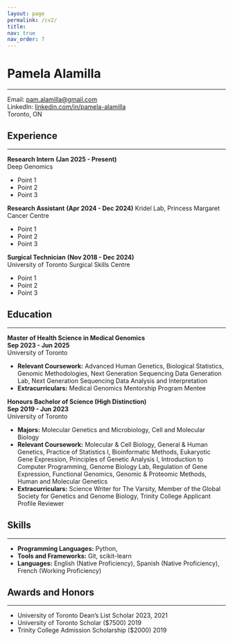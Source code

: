 ```yaml
---
layout: page
permalink: /cv2/
title: 
nav: true
nav_order: 7
---
```


# Pamela Alamilla  
---  
Email: [pam.alamilla@gmail.com](mailto:pam.alamilla@gmail.com)  
LinkedIn: [linkedin.com/in/pamela-alamilla](https://linkedin.com/in/pamela-alamilla/)  
Toronto, ON  

## Experience  
---  
**Research Intern** **(Jan 2025 - Present)**  
Deep Genomics
- Point 1
- Point 2
- Point 3

**Research Assistant** **(Apr 2024 - Dec 2024)**
Kridel Lab, Princess Margaret Cancer Centre
- Point 1
- Point 2
- Point 3

**Surgical Technician** **(Nov 2018 - Dec 2024)**  
University of Toronto Surgical Skills Centre
- Point 1
- Point 2
- Point 3

## Education
---  
**Master of Health Science in Medical Genomics**  
**Sep 2023 - Jun 2025**  
University of Toronto
- **Relevant Coursework:** Advanced Human Genetics, Biological Statistics, Genomic Methodologies, Next Generation Sequencing Data Generation Lab, Next Generation Sequencing Data Analysis and Interpretation
- **Extracurriculars:** Medical Genomics Mentorship Program Mentee  

**Honours Bachelor of Science (High Distinction)**  
**Sep 2019 - Jun 2023**  
University of Toronto
- **Majors:** Molecular Genetics and Microbiology, Cell and Molecular Biology
- **Relevant Coursework:** Molecular & Cell Biology, General & Human Genetics, Practice of Statistics I, Bioinformatic Methods, Eukaryotic Gene Expression,  Principles of Genetic Analysis I, Introduction to Computer Programming, Genome Biology Lab, Regulation of Gene Expression, Functional Genomics, Genomic & Proteomic Methods, Human and Molecular Genetics
- **Extracurriculars:** Science Writer for The Varsity, Member of the Global Society for Genetics and Genome Biology, Trinity College Applicant Profile Reviewer

## Skills
---  
- **Programming Languages:** Python,
- **Tools and Frameworks:** Git, scikit-learn
- **Languages:** English (Native Proficiency), Spanish (Native Proficiency), French (Working Proficiency)

## Awards and Honors
---  
- University of Toronto Dean’s List Scholar 2023, 2021  
- University of Toronto Scholar ($7500) 2019  
- Trinity College Admission Scholarship ($2000)	2019

